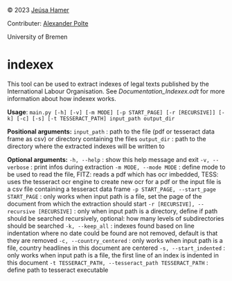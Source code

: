 © 2023 [Jeúsa Hamer](https://orcid.org/0000-0001-8562-8806)

Contributer: [Alexander Polte](https://orcid.org/0000-0002-3733-0746)

University of Bremen

# indexex
This tool can be used to extract indexes of legal texts published by the International Labour Organisation. See *Documentation_Indexex.odt* for more information about how indexex works.

**Usage**: 
`main.py [-h] [-v] [-m MODE] [-p START_PAGE] [-r [RECURSIVE]] [-k] [-c] [-s] [-t TESSERACT_PATH] input_path output_dir`

**Positional arguments:** 
  `input_path`            : path to the file (pdf or tesseract data frame as csv) or directory containing the files
  `output_dir`            : path to the directory where the extracted indexes will be written to

**Optional arguments:** 
  `-h, --help`            : show this help message and exit 
  `-v, --verbose`         : print infos during extraction 
  `-m MODE, --mode MODE`  : define mode to be used to read the file, FITZ: reads a pdf which has ocr imbedded, TESS: uses the tesseract ocr engine to create new ocr for a pdf or the input file is a csv file containing a tesseract data frame 
  `-p START_PAGE, --start_page START_PAGE` : only works when input path is a file, set the page of the document from which the extraction should start 
  `-r [RECURSIVE], --recursive [RECURSIVE]` : only when input path is a directory, define if path should be searched recursively, optional: how many levels of subdirectories should be searched 
  `-k, --keep_all`        : indexes found based on line indentation where no date could be found are not removed, default is that they are removed 
  `-c, --country_centered` : only works when input path is a file, country headlines in this document are centered 
  `-s, --start_indented`  : only works when input path is a file, the first line of an index is indented in this document 
  `-t TESSERACT_PATH, --tesseract_path TESSERACT_PATH` : define path to tesseract executable 